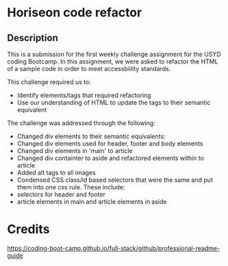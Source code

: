 # Horiseon code refactor

## Description
This is a submission for the first weekly challenge assignment for the USYD coding Bootcamp. In this assignment, we were asked to refactor the HTML of a sample code in order to meet accessbiility standards.

This challenge required us to:
- Identify elements/tags that required refactoring 
- Use our understanding of HTML to update the tags to their semantic equivalent

The challenge was addressed through the following:
- Changed div elements to their semantic equivalents:
 - Changed div elements used for header, footer and body elements
 - Changed div elements in 'main' to article
 - Changed div containter to aside and refactored elements within to article
- Added alt tags to all images 
- Condensed CSS class/id based selectors that were the same and put them into one css rule. These include:
 - selectors for header and footer
 - article elements in main and article elements in aside

# Credits
https://coding-boot-camp.github.io/full-stack/github/professional-readme-guide 


